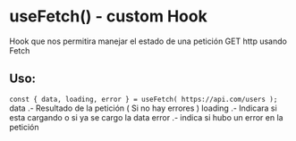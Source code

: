 # useFetch() - custom Hook 

Hook que nos permitira manejar el estado de una petición GET http usando Fetch

## Uso: 

`
const { data, loading, error } = useFetch( https://api.com/users );
`
data .- Resultado de la petición ( Si no hay errores )
loading .- Indicara si esta cargando o si ya se cargo la data
error .- indica si hubo un error en la petición